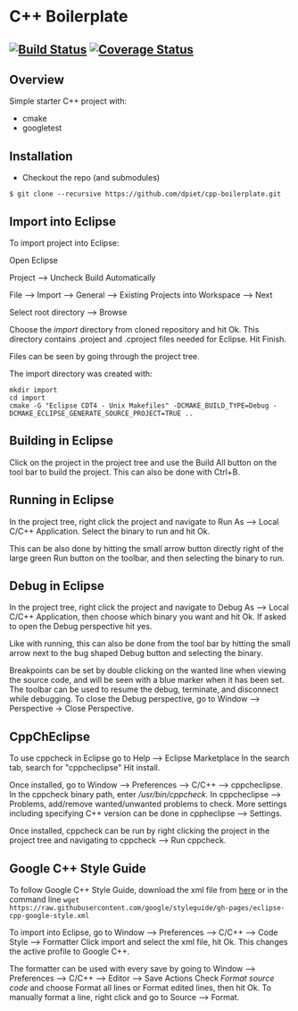 # C++ Boilerplate
[![Build Status](https://travis-ci.org/dpiet/cpp-boilerplate.svg?branch=master)](https://travis-ci.org/dpiet/cpp-boilerplate)
[![Coverage Status](https://coveralls.io/repos/github/dpiet/cpp-boilerplate/badge.svg?branch=master)](https://coveralls.io/github/dpiet/cpp-boilerplate?branch=master)
---

## Overview

Simple starter C++ project with:

- cmake
- googletest

## Installation

- Checkout the repo (and submodules)
```
$ git clone --recursive https://github.com/dpiet/cpp-boilerplate.git
```

## Import into Eclipse
To import project into Eclipse:

Open Eclipse

Project --> Uncheck Build Automatically

File --> Import --> General --> Existing Projects into Workspace --> Next 

Select root directory --> Browse

Choose the *import* directory from cloned repository and hit Ok. This directory contains .project and .cproject files needed for Eclipse.  Hit Finish.

Files can be seen by going through the project tree.

The import directory was created with:
```
mkdir import
cd import
cmake -G "Eclipse CDT4 - Unix Makefiles" -DCMAKE_BUILD_TYPE=Debug -DCMAKE_ECLIPSE_GENERATE_SOURCE_PROJECT=TRUE ..
```



## Building in Eclipse

Click on the project in the project tree and use the Build All button on the tool bar to build the project. This can also be done with Ctrl+B.



## Running in Eclipse
In the project tree, right click the project and navigate to Run As --> Local C/C++ Application. Select the binary to run and hit Ok.

This can be also done by hitting the small arrow button directly right of the large green Run button on the toolbar, and then selecting the binary to run.



## Debug in Eclipse
In the project tree, right click the project and navigate to Debug As --> Local C/C++ Application, then choose which binary you want and hit Ok. If asked to open the Debug perspective hit yes. 

Like with running, this can also be done from the tool bar by hitting the small arrow next to the bug shaped Debug button and selecting the binary. 

Breakpoints can be set by double clicking on the wanted line when viewing the source code, and will be seen with a blue marker when it has been set. The toolbar can be used to resume the debug, terminate, and disconnect while debugging. To close the Debug perspective, go to Window --> Perspective -> Close Perspective.



## CppChEclipse
To use cppcheck in Eclipse go to Help --> Eclipse Marketplace
In the search tab, search for "cppcheclipse"
Hit install.

Once installed, go to Window --> Preferences --> C/C++ --> cppcheclipse. In the cppcheck binary path, enter */usr/bin/cppcheck.* In cppcheclipse --> Problems, add/remove wanted/unwanted problems to check. More settings including specifying C++ version can be done in cppheclipse --> Settings.

Once installed, cppcheck can be run by right clicking the project in the project tree and navigating to cppcheck --> Run cppcheck.



## Google C++ Style Guide
To follow Google C++ Style Guide, download the xml file from [here](https://raw.githubusercontent.com/google/styleguide/gh-pages/eclipse-cpp-google-style.xml) or in the command line ```wget https://raw.githubusercontent.com/google/styleguide/gh-pages/eclipse-cpp-google-style.xml```

To import into Eclipse, go to Window --> Preferences --> C/C++ --> Code Style --> Formatter
Click import and select the xml file, hit Ok. This changes the active profile to Google C++.

The formatter can be used with every save by going to Window --> Preferences --> C/C++ --> Editor --> Save Actions
Check *Format source code* and choose Format all lines or Format edited lines, then hit Ok. To manually format a line, right click and go to Source --> Format.



